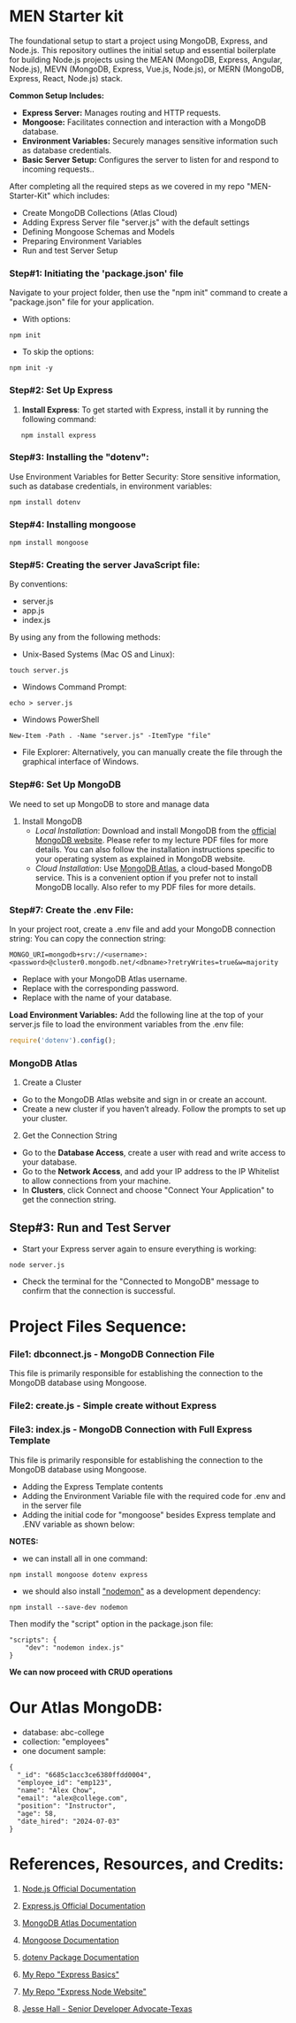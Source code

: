 # MEN Starter kit
The foundational setup to start a project using MongoDB, Express, and Node.js.
This repository outlines the initial setup and essential boilerplate for building Node.js projects using the MEAN (MongoDB, Express, Angular, Node.js), MEVN (MongoDB, Express, Vue.js, Node.js), or MERN (MongoDB, Express, React, Node.js) stack.

**Common Setup Includes:**
- **Express Server:** Manages routing and HTTP requests.
- **Mongoose:** Facilitates connection and interaction with a MongoDB database.
- **Environment Variables:** Securely manages sensitive information such as database credentials.
- **Basic Server Setup:** Configures the server to listen for and respond to incoming requests..

After completing all the required steps as we covered in my repo "MEN-Starter-Kit" which includes:
- Create MongoDB Collections (Atlas Cloud)
- Adding Express Server file "server.js" with the default settings
- Defining Mongoose Schemas and Models
- Preparing Environment Variables
- Run and test Server Setup

### Step#1: Initiating the 'package.json' file
Navigate to your project folder, then use the "npm init" command to create a "package.json" file for your application. 
- With options:
```
npm init
```
- To skip the options:
```
npm init -y
```

### Step#2: Set Up Express
1. **Install Express**:
   To get started with Express, install it by running the following command:
```
   npm install express
```

### Step#3: Installing the "dotenv":
Use Environment Variables for Better Security: Store sensitive information, such as database credentials, in environment variables:
```
npm install dotenv
```

### Step#4: Installing mongoose
```
npm install mongoose
```

### Step#5: Creating the server JavaScript file:
By conventions:
- server.js
- app.js
- index.js

By using any from the following methods:
- Unix-Based Systems (Mac OS and Linux):
```
touch server.js
```

- Windows Command Prompt:
```
echo > server.js
```

- Windows PowerShell
```
New-Item -Path . -Name "server.js" -ItemType "file"
```
- File Explorer: Alternatively, you can manually create the file through the graphical interface of Windows.

### Step#6: Set Up MongoDB
We need to set up MongoDB to store and manage data
1. Install MongoDB
    - *Local Installation*: Download and install MongoDB from the [official MongoDB website](https://www.mongodb.com/try/download/community). Please refer to my lecture PDF files for more details. You can also follow the installation instructions specific to your operating system as explained in MongoDB website.
    - *Cloud Installation*: Use [MongoDB Atlas](https://www.mongodb.com/products/platform/atlas-database), a cloud-based MongoDB service. This is a convenient option if you prefer not to install MongoDB locally. Also refer to my PDF files for more details.


### Step#7: Create the .env File:
In your project root, create a .env file and add your MongoDB connection string:
You can copy the connection string:
```
MONGO_URI=mongodb+srv://<username>:<password>@cluster0.mongodb.net/<dbname>?retryWrites=true&w=majority
```
- Replace <username> with your MongoDB Atlas username.
- Replace <password> with the corresponding password.
- Replace <dbname> with the name of your database.

**Load Environment Variables:** Add the following line at the top of your server.js file to load the environment variables from the .env file:
```js
require('dotenv').config();
```

### MongoDB Atlas
1. Create a Cluster
  - Go to the MongoDB Atlas website and sign in or create an account.
  - Create a new cluster if you haven’t already. Follow the prompts to set up your cluster.
2. Get the Connection String
- Go to the **Database Access**, create a user with read and write access to your database.
- Go to the **Network Access**, and add your IP address to the IP Whitelist to allow connections from your machine.
- In **Clusters**, click Connect and choose "Connect Your Application" to get the connection string.

## Step#3: Run and Test Server
- Start your Express server again to ensure everything is working:
```
node server.js
```
- Check the terminal for the "Connected to MongoDB" message to confirm that the connection is successful.


# Project Files Sequence:
### File1: dbconnect.js - MongoDB Connection File
This file is primarily responsible for establishing the connection to the MongoDB database using Mongoose.

### File2: create.js - Simple create without Express

### File3: index.js - MongoDB Connection with Full Express Template
This file is primarily responsible for establishing the connection to the MongoDB database using Mongoose.

- Adding the Express Template contents
- Adding the Environment Variable file with the required code for .env and in the server file
- Adding the initial code for "mongoose" besides Express template and .ENV variable as shown below:

**NOTES:**

- we can install all in one command:
```
npm install mongoose dotenv express
```

- we should also install ["nodemon"](https://www.npmjs.com/package/nodemon) as a development dependency:
```
npm install --save-dev nodemon
```

Then modify the "script" option in the package.json file:
```
"scripts": {
    "dev": "nodemon index.js"
}
```

**We can now proceed with CRUD operations**

# Our Atlas MongoDB:
- database: abc-college
- collection: "employees"
- one document sample:
```
{
  "_id": "6685c1acc3ce6380ffdd0004",
  "employee_id": "emp123",
  "name": "Alex Chow",
  "email": "alex@college.com",
  "position": "Instructor",
  "age": 58,
  "date_hired": "2024-07-03"
}
```

# References, Resources, and Credits:
1. [Node.js Official Documentation](https://nodejs.org/en/docs/)

2. [Express.js Official Documentation](https://expressjs.com/)
    
3. [MongoDB Atlas Documentation](https://docs.atlas.mongodb.com/)

4. [Mongoose Documentation](https://mongoosejs.com/docs/guide.html)

5. [dotenv Package Documentation](https://github.com/motdotla/dotenv)

6. [My Repo "Express Basics"](https://github.com/anmarjarjees/express-basics)

7. [My Repo "Express Node Website"](https://github.com/anmarjarjees/express-node-website)
  
8. [Jesse Hall - Senior Developer Advocate-Texas](https://www.mongodb.com/developer/author/jesse-hall/)